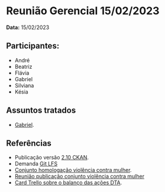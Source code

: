 # Reunião Gerencial 15/02/2023

**Data:** 15/02/2023

## Participantes:
      
- André
- Beatriz
- Flávia
- Gabriel
- Silviana 
- Késia

## Assuntos tratados

- [Gabriel](https://github.com/transparencia-mg/notas-reunioes/blob/master/notas/2022-02-15_reuniao_gerencial.md).

## Referências

- Publicação versão [2.10 CKAN](https://ckan.org/blog/the-latest-ckan-release-is-here-say-hi-to-ckan-210).
- Demanda [Git LFS](https://github.com/transparencia-mg/age7/issues/4#issuecomment-1429521858)
- [Conjunto homologação violência contra mulher](https://homologa.cge.mg.gov.br/dataset/violencia-contra-mulher).
- [Reunião publicação conjunto violência contra mulher](https://trello.com/c/l7cRoWxP/1113-abertura-dados-viol%C3%AAncia-contra-mulher)
- [Card Trello sobre o balanço das ações DTA](https://trello.com/c/UAzv6zGm/1066-balan%C3%A7o-a%C3%A7%C3%B5es-dcta).